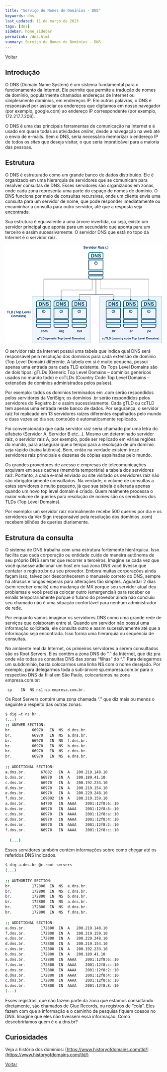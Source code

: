 ```yaml
---
title: "Serviço de Nomes de Domínios - DNS"
keywords: dns
last_updated: 11 de março de 2023 
tags: [dns]
sidebar: home_sidebar
permalink: /dns.html
summary: Serviço de Nomes de Domínios - DNS
---
```

[Voltar](/redes2.html)

## Introdução
O DNS (Domain Name System) é um sistema fundamental para o funcionamento da Internet. Ele permite que permite a tradução de nomes de domínio, popularmente chamados endereços de Internet ou simplesmente domínios, em endereços IP. Em outras palavras, o DNS é responsável por associar os endereços que digitamos em nosso navegador (por exemplo, google.com) ao endereço IP correspondente (por exemplo, 172.217.7.206).

O DNS é uma das principais ferramentas de comunicação na Internet e é usado em quase todas as atividades *online*, desde a navegação na web até o envio de e-mails. Sem o DNS, seria necessário memorizar o endereço IP de todos os *sites* que deseja visitar, o que seria impraticável para a maioria das pessoas.


## Estrutura   

O DNS é estruturado como um grande banco de dados distribuído. Ele é organizado em uma hierarquia de servidores que se comunicam para resolver consultas de DNS. Esses servidores são organizados em zonas, onde cada zona representa uma parte do espaço de nomes de domínio. O DNS funciona por meio de consultas recursivas, onde um cliente envia uma consulta para um servidor de nome, que pode responder imediatamente ou encaminhar a consulta para outro servidor, até que a resposta seja encontrada.

Sua estrutura é equivalente a uma árvore invertida, ou seja, existe um servidor principal que aponta para um secundário que aponta para um terceiro e assim sucessivamente. O servidor DNS que está no topo da Internet é o servidor raiz.

![TLDs](/images/TLD.png)

O servidor raiz da Internet possui uma tabela que indica qual DNS será responsável pela resolução dos domínios para cada extensão de domínio (Top Level Domain) diferente.  A tabela em si é muito pequena, possui apenas uma entrada para cada TLD existente. Os Tops Level Domains são de dois tipos: gTLDs (Generic Top Level Domains – domínios genéricos usados no mundo todo) e ccTLDs (Country Code Top Level Domains – extensões de domínios administrados pelos países).

Por exemplo: todos os domínios terminados em .com serão respondidos pelos servidores da VeriSign; os domínios .br serão respondidos pelos servidores do Registro.br e assim sucessivamente. Cada gTLD ou ccTLD tem apenas uma entrada neste banco de dados. Por segurança, o servidor raiz foi replicado em 13 servidores raízes diferentes espalhados pelo mundo e duas vezes ao dia seu conteúdo é automaticamente replicado.

Foi convencionado que cada servidor raiz seria chamado por uma letra do alfabeto (Servidor A, Servidor B etc…). Mesmo um determinado servidor raiz, o servidor raiz A, por exemplo, pode ser replicado em várias regiões do mundo, para assegurar que o tempo para a resolução de um domínio seja rápido (baixa latência). Bem, então na verdade existem treze servidores raiz principais e dezenas de cópias espalhadas pelo mundo. 

Os grandes provedores de acesso e empresas de telecomunicações arquivam em seus caches (memória temporária) a tabela dos servidores raiz. Portanto, a cada e-mail enviado ou site visitado os servidores raiz não são obrigatoriamente consultados. Na verdade, o volume de consultas a estes servidores é muito pequeno, já que sua tabela é alterada apenas quando um novo top level domain é criado. Quem realmente processa o maior volume de queries para resolução de nomes são os servidores dos TLDs (Top Level Domains).

Por exemplo: um servidor raiz normalmente recebe 500 queries por dia e os servidores da VeriSign (responsável pela resolução dos domínios .com) recebem bilhões de queries diariamente.

## Estrutura da consulta

O sistema de DNS trabalha com uma estrutura fortemente hierárquica. Isso facilita que cada corporação ou entidade cuide de maneira autônoma de seu próprio DNS sem ter que recorrer a terceiros. Imagine se cada vez que você quisesse adicionar um host em sua zona DNS você tivesse que contatar o registro.br ou seu provedor. Embora muitas corporações ainda façam isso, talvez por desconhecerem o manuseio correto do DNS, sempre há atrasos e longas esperas para alterações tão simples. Aguardar 2 dias (sem receber emails) uma mudança de MX porque seu servidor atual deu problemas e você precisa colocar outro (emergencial) para receber os emails temporariamente porque o fulano do provedor ainda não concluiu seu chamado não é uma situação confortável para nenhum administrador de rede.

Por enquanto vamos imaginar os servidores DNS como uma grande rede de serviços que colaboram entre si. Quando um servidor não possui uma informação solicitada, ele consulta outro	e assim sucessivamente até que a informação seja encontrada. Isso forma uma hierarquia ou sequência de consultas. 

No ambiente real da Internet, os primeiros servidores a serem consultados são os Root Servers. Eles contêm a zona DNS do “.” da Internet, que diz pra onde vão todas as consultas DNS das zonas “filhas” do “.”. Para delegarmos um subdomínio, basta colocarmos uma linha NS com o nome desejado. Por exemplo, para delegarmos toda a sub-árvore sp.empresa.com.br para o respectivo DNS da filial em São Paulo, colocaríamos na zona empresa.com.br:

```
 sp    IN  NS ns1-sp.empresa.com.br.
```

Os Root Servers contém uma zona chamada “.” que diz mais ou menos o seguinte a respeito das outras zonas:

```bash
$ dig –t ns br .
(...)
;; ANSWER SECTION:
br.			66970	IN	NS	d.dns.br.
br.			66970	IN	NS	a.dns.br.
br.			66970	IN	NS	f.dns.br.
br.			66970	IN	NS	b.dns.br.
br.			66970	IN	NS	c.dns.br.
br.			66970	IN	NS	e.dns.br.

;; ADDITIONAL SECTION:
a.dns.br.		67082	IN	A	200.219.148.10
b.dns.br.		66970	IN	A	200.189.41.10
c.dns.br.		66970	IN	A	200.192.233.10
d.dns.br.		66970	IN	A	200.219.154.10
e.dns.br.		66970	IN	A	200.229.248.10
f.dns.br.		169092	IN	A	200.219.159.10
a.dns.br.		64790	IN	AAAA	2001:12f8:6::10
b.dns.br.		66970	IN	AAAA	2001:12f8:8::10
c.dns.br.		66970	IN	AAAA	2001:12f8:a::10
d.dns.br.		66970	IN	AAAA	2001:12f8:4::10
e.dns.br.		66970	IN	AAAA	2001:12f8:2::10
f.dns.br.		66970	IN	AAAA	2001:12f8:c::10

  (...)
```

Esses servidores também contém informações sobre como chegar até os referidos DNS indicados.

```bash
$ dig a.dns.br @c.root-servers
(...)

;; AUTHORITY SECTION:
br.			172800	IN	NS	e.dns.br.
br.			172800	IN	NS	c.dns.br.
br.			172800	IN	NS	b.dns.br.
br.			172800	IN	NS	a.dns.br.
br.			172800	IN	NS	d.dns.br.
br.			172800	IN	NS	f.dns.br.

;; ADDITIONAL SECTION:
a.dns.br.		172800	IN	A	200.219.148.10
f.dns.br.		172800	IN	A	200.219.159.10
e.dns.br.		172800	IN	A	200.229.248.10
d.dns.br.		172800	IN	A	200.219.154.10
c.dns.br.		172800	IN	A	200.192.233.10
b.dns.br.		172800	IN	A	200.189.41.10
a.dns.br.		172800	IN	AAAA	2001:12f8:6::10
f.dns.br.		172800	IN	AAAA	2001:12f8:c::10
e.dns.br.		172800	IN	AAAA	2001:12f8:2::10
d.dns.br.		172800	IN	AAAA	2001:12f8:4::10
c.dns.br.		172800	IN	AAAA	2001:12f8:a::10
b.dns.br.		172800	IN	AAAA	2001:12f8:8::10
(...)
```

Esses registros, que não fazem parte da zona que estamos consultando diretamente, são chamados de Glue Records, ou registros de “cola”. Eles fazem com que a informação e o caminho de pesquisa fiquem coesos no DNS. Imagine que eles não tivessem essa informação. Como descobriríamos quem é o a.dns.br?


## Curiosidades

Veja a história dos domínios: [https://www.historyofdomains.com/tld/](https://www.historyofdomains.com/tld/)

[Voltar](/redes2.html)